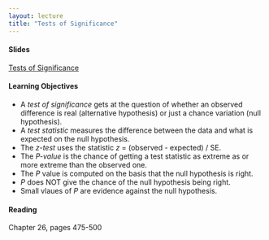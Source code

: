 ```yaml
---
layout: lecture
title: "Tests of Significance"
---
```


<h4>
	<span class="fa fa-picture-o fa-lg main-list-item-icon"></span>
	Slides
</h4>

<a href="https://docs.google.com/presentation/d/1FQN-qh-plq87aB1d2vOUoi3YVLl6LE28uYUhXS5RFcI/pub?start=false&loop=false&delayms=3000" target="_blank">Tests of Significance</a>


<h4>
	<span class="fa fa-graduation-cap fa-lg main-list-item-icon"></span>
	Learning Objectives
</h4>

- A _test of significance_ gets at the question of whether an observed difference
is real (alternative hypothesis) or just a chance variation (null hypothesis).
- A _test statistic_ measures the difference between the data and what is expected 
on the null hypothesis.
- The _z-test_ uses the statistic _z_ = (observed - expected) / SE.
- The _P-value_ is the chance of getting a test statistic as extreme as or more 
extreme than the observed one.
- The _P_ value is computed on the basis that the null hypothesis is right.
- _P_ does NOT give the chance of the null hypothesis being right.
- Small vlaues of _P_ are evidence against the null hypothesis.


<h4>
	<span class="fa fa-book fa-lg main-list-item-icon"></span>
	Reading
</h4>

Chapter 26, pages 475-500
